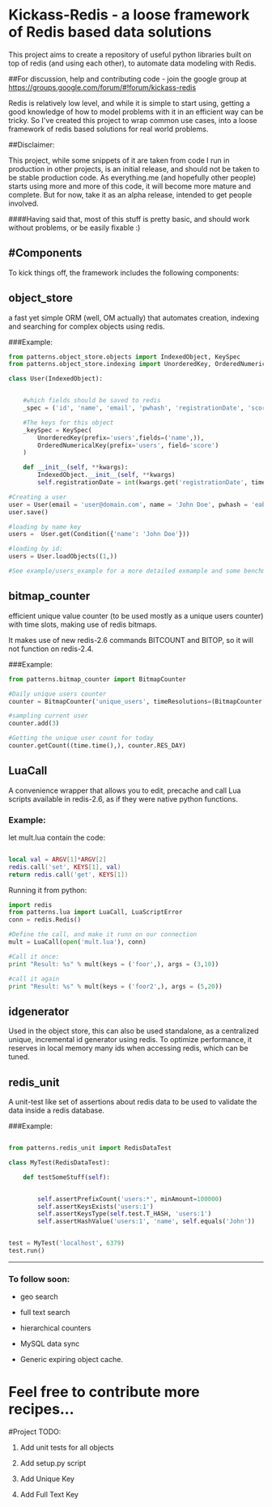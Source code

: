 Kickass-Redis - a loose framework of Redis based data solutions
==================================================

This project aims to create a repository of useful python libraries built on top of redis (and using each other),
to automate data modeling with Redis.

##For discussion, help and contributing code - join the google group at https://groups.google.com/forum/#!forum/kickass-redis

Redis is relatively low level, and while it is simple to start using, getting a good knowledge of how to model problems
with it in an efficient way can be tricky. So I've created this project to wrap common use cases, into a loose framework
of redis based solutions for real world problems.

##Disclaimer:

This project, while some snippets of it are taken from code I run in production in other projects, is an initial release,
and should not be taken to be stable production code. As everything.me (and hopefully other people) starts using more and more
of this code, it will become more mature and complete. But for now, take it as an alpha release, intended to get people involved.

####Having said that, most of this stuff is pretty basic, and should work without problems, or be easily fixable :)

#Components
----------

To kick things off, the framework includes the following components:

## object_store

a fast yet simple ORM (well, OM actually) that automates creation, indexing and searching for complex objects using redis.

###Example:

```python
from patterns.object_store.objects import IndexedObject, KeySpec
from patterns.object_store.indexing import UnorderedKey, OrderedNumericalKey

class User(IndexedObject):


    #which fields should be saved to redis
    _spec = ('id', 'name', 'email', 'pwhash', 'registrationDate', 'score')

    #The keys for this object
    _keySpec = KeySpec(
        UnorderedKey(prefix='users',fields=('name',)),
        OrderedNumericalKey(prefix='users', field='score')
    )

    def __init__(self, **kwargs):
        IndexedObject.__init__(self, **kwargs)
        self.registrationDate = int(kwargs.get('registrationDate', time.time()))

#Creating a user
user = User(email = 'user@domain.com', name = 'John Doe', pwhash = 'eabc626ec26bc6ae6cb2', score = 100)
user.save()

#loading by name key
users =  User.get(Condition({'name': 'John Doe'}))

#loading by id:
users = User.loadObjects((1,))

#See example/users_example for a more detailed exmample and some benchmarks
```






## bitmap_counter

efficient unique value counter (to be used mostly as a unique users counter) with time slots, making use of redis bitmaps.

It makes use of new redis-2.6 commands BITCOUNT and BITOP, so it will not function on redis-2.4.

###Example:

```python
from patterns.bitmap_counter import BitmapCounter

#Daily unique users counter
counter = BitmapCounter('unique_users', timeResolutions=(BitmapCounter.RES_DAY))

#sampling current user
counter.add(3)

#Getting the unique user count for today
counter.getCount((time.time(),), counter.RES_DAY)
```


## LuaCall

A convenience wrapper that allows you to edit, precache and call Lua scripts available in redis-2.6, as if they were native python functions.

### Example:

let mult.lua contain the code:

```lua

local val = ARGV[1]*ARGV[2]
redis.call('set', KEYS[1], val)
return redis.call('get', KEYS[1])

```

Running it from python:
```python
import redis
from patterns.lua import LuaCall, LuaScriptError
conn = redis.Redis()

#Define the call, and make it runn on our connection
mult = LuaCall(open('mult.lua'), conn)

#Call it once:
print "Result: %s" % mult(keys = ('foor',), args = (3,10))

#call it again
print "Result: %s" % mult(keys = ('foor2',), args = (5,20))

```


## idgenerator


Used in the object store, this can also be used standalone, as a centralized unique, incremental id generator using redis.
To optimize performance, it reserves in local memory many ids when accessing redis, which can be tuned.


## redis_unit

A unit-test like set of assertions about redis data to be used to validate the data inside a redis database.

###Example:

```python

from patterns.redis_unit import RedisDataTest

class MyTest(RedisDataTest):

    def testSomeStuff(self):


        self.assertPrefixCount('users:*', minAmount=100000)
        self.assertKeysExists('users:1')
        self.assertKeysType(self.test.T_HASH, 'users:1')
        self.assertHashValue('users:1', 'name', self.equals('John'))


test = MyTest('localhost', 6379)
test.run()


```


---------------------------

### To follow soon:

   * geo search


   * full text search


   * hierarchical counters


   * MySQL data sync


   * Generic expiring object cache.


# Feel free to contribute more recipes...

#Project TODO:

1. Add unit tests for all objects

2. Add setup.py script

3. Add Unique Key

4. Add Full Text Key


